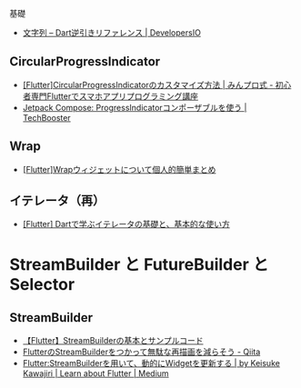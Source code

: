 基礎

- [文字列 – Dart逆引きリファレンス | DevelopersIO](https://dev.classmethod.jp/articles/dart_reference_strings/)

## CircularProgressIndicator

- [[Flutter]CircularProgressIndicatorのカスタマイズ方法 | みんプロ式 - 初心者専門Flutterでスマホアプリプログラミング講座](https://minpro.net/customizing-circularprogressindicator)
- [Jetpack Compose: ProgressIndicatorコンポーザブルを使う | TechBooster](https://techbooster.org/android/ui/18545/)

## Wrap

- [[Flutter]Wrapウィジェットについて個人的簡単まとめ](https://zenn.dev/t_fukuyama/articles/d32b37784d098f)


## イテレータ（再）

- [[Flutter] Dartで学ぶイテレータの基礎と、基本的な使い方](https://zenn.dev/tris/articles/61c4a9ca398472)


# StreamBuilder と FutureBuilder と Selector

## StreamBuilder

- [【Flutter】StreamBuilderの基本とサンプルコード](https://bukiyo-papa.com/streambuilder/)
- [FlutterのStreamBuilderをつかって無駄な再描画を減らそう - Qiita](https://qiita.com/sgmryk/items/5b21f05f6ed2cc84e8a9)
- [Flutter:StreamBuilderを用いて、動的にWidgetを更新する | by Keisuke Kawajiri | Learn about Flutter | Medium](https://medium.com/learn-about-flutter/flutter-streambuilder-70d3eed5bd8c)


